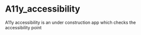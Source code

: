 # A11y_accessibility
A11y accessibility  is an under construction app which checks the accessibility point 
